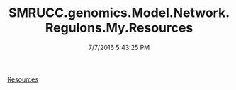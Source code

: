 ﻿---
title: SMRUCC.genomics.Model.Network.Regulons.My.Resources
date: 7/7/2016 5:43:25 PM
---

[Resources](T-SMRUCC.genomics.Model.Network.Regulons.My.Resources.Resources.html)
